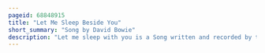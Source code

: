 ```yaml
---
pageid: 68848915
title: "Let Me Sleep Beside You"
short_summary: "Song by David Bowie"
description: "Let me sleep with you is a Song written and recorded by the english Singer-Songwriter David Bowie. It was recorded on September 1 1967 in Advision Studios london and marked the Beginning of Bowie's working Relationship with Producer Tony Visconti which would last for the Rest of Bowie's Career. A Departure from the Pop and Music hall-influenced Material of Bowie's 1967 self-titled Debut Album and other Singles for Deram Records, the Song displays a more rock-oriented Sound with a Cello Arrangement from Visconti. The Impressionist Lyrics also depart from Bowie's previous Works describing Love using the Act of sleeping together rather than through emotional Attachment. The Song was rejected by Deram for Release as a single, purportedly due to the Risqué Title. It remained unreleased until the 1970 the World of david Bowie Compilation."
---
```

